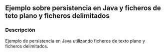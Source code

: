 ## Ejemplo sobre persistencia en Java y ficheros de teto plano y ficheros delimitados

### Descripción
Ejemplo de persistencia en Java utilizando ficheros de texto plano y ficheros delimitados.
